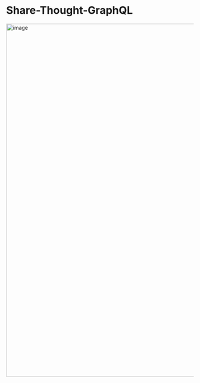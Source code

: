 # Share-Thought-GraphQL
<img width="947" alt="image" src="https://user-images.githubusercontent.com/79351439/210710859-24713674-eab8-4ab1-98f2-4a93f8679929.png">
